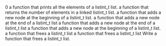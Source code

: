 0
a function that prints all the elements of a listint_t list.
a function that returns the number of elements in a linked listint_t list.
a function that adds a new node at the beginning of a listint_t list.
a function that adds a new node at the end of a listint_t list
a function that adds a new node at the end of a listint_t list
a function that adds a new node at the beginning of a listint_t list.
a function that frees a listint_t list
a function that frees a listint_t list
Write a function that frees a listint_t list.
